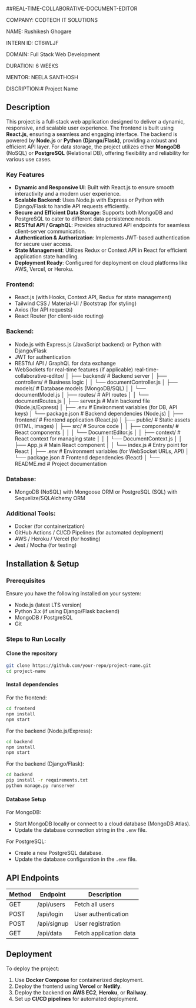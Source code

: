 ##REAL-TIME-COLLABORATIVE-DOCUMENT-EDITOR

COMPANY: CODTECH IT SOLUTIONS

NAME: Rushikesh Ghogare

INTERN ID: CT6WLJF

DOMAIN: Full Stack Web Development

DURATION: 6 WEEKS

MENTOR: NEELA SANTHOSH

DISCRIPTION:# Project Name

## Description

This project is a full-stack web application designed to deliver a dynamic, responsive, and scalable user experience. The frontend is built using **React.js**, ensuring a seamless and engaging interface. The backend is powered by **Node.js** or **Python (Django/Flask)**, providing a robust and efficient API layer. For data storage, the project utilizes either **MongoDB** (NoSQL) or **PostgreSQL** (Relational DB), offering flexibility and reliability for various use cases.

### Key Features
- **Dynamic and Responsive UI**: Built with React.js to ensure smooth interactivity and a modern user experience.
- **Scalable Backend**: Uses Node.js with Express or Python with Django/Flask to handle API requests efficiently.
- **Secure and Efficient Data Storage**: Supports both MongoDB and PostgreSQL to cater to different data persistence needs.
- **RESTful API / GraphQL**: Provides structured API endpoints for seamless client-server communication.
- **Authentication & Authorization**: Implements JWT-based authentication for secure user access.
- **State Management**: Utilizes Redux or Context API in React for efficient application state handling.
- **Deployment Ready**: Configured for deployment on cloud platforms like AWS, Vercel, or Heroku.



### Frontend:
- React.js (with Hooks, Context API, Redux for state management)
- Tailwind CSS / Material-UI / Bootstrap (for styling)
- Axios (for API requests)
- React Router (for client-side routing)

### Backend:
- Node.js with Express.js (JavaScript backend) or Python with Django/Flask
- JWT for authentication
- RESTful API / GraphQL for data exchange
- WebSockets for real-time features (if applicable)
  real-time-collaborative-editor/
│
├── backend/                    # Backend server
│   ├── controllers/             # Business logic
│   │   └── documentController.js
│   ├── models/                  # Database models (MongoDB/SQL)
│   │   └── documentModel.js
│   ├── routes/                  # API routes
│   │   └── documentRoutes.js
│   ├── server.js                # Main backend file (Node.js/Express)
│   ├── .env                     # Environment variables (for DB, API keys)
│   └── package.json             # Backend dependencies (Node.js)
│
├── frontend/                   # Frontend application (React.js)
│   ├── public/                  # Static assets (HTML, images)
│   ├── src/                     # Source code
│   │   ├── components/          # React components
│   │   │   └── DocumentEditor.js
│   │   ├── context/             # React context for managing state
│   │   │   └── DocumentContext.js
│   │   ├── App.js               # Main React component
│   │   └── index.js             # Entry point for React
│   ├── .env                     # Environment variables (for WebSocket URLs, API)
│   └── package.json             # Frontend dependencies (React)
│
└── README.md                   # Project documentation

### Database:
- MongoDB (NoSQL) with Mongoose ORM or PostgreSQL (SQL) with Sequelize/SQLAlchemy ORM

### Additional Tools:
- Docker (for containerization)
- GitHub Actions / CI/CD Pipelines (for automated deployment)
- AWS / Heroku / Vercel (for hosting)
- Jest / Mocha (for testing)

## Installation & Setup

### Prerequisites
Ensure you have the following installed on your system:
- Node.js (latest LTS version)
- Python 3.x (if using Django/Flask backend)
- MongoDB / PostgreSQL
- Git

### Steps to Run Locally

#### Clone the repository
```sh
git clone https://github.com/your-repo/project-name.git
cd project-name
```

#### Install dependencies
For the frontend:
```sh
cd frontend
npm install
npm start
```

For the backend (Node.js/Express):
```sh
cd backend
npm install
npm start
```

For the backend (Django/Flask):
```sh
cd backend
pip install -r requirements.txt
python manage.py runserver
```

#### Database Setup
For MongoDB:
- Start MongoDB locally or connect to a cloud database (MongoDB Atlas).
- Update the database connection string in the `.env` file.

For PostgreSQL:
- Create a new PostgreSQL database.
- Update the database configuration in the `.env` file.

## API Endpoints

| Method | Endpoint       | Description          |
|--------|--------------|----------------------|
| GET    | /api/users   | Fetch all users     |
| POST   | /api/login   | User authentication |
| POST   | /api/signup  | User registration   |
| GET    | /api/data    | Fetch application data |

## Deployment
To deploy the project:
1. Use **Docker Compose** for containerized deployment.
2. Deploy the frontend using **Vercel** or **Netlify**.
3. Deploy the backend on **AWS EC2**, **Heroku**, or **Railway**.
4. Set up **CI/CD pipelines** for automated deployment.







